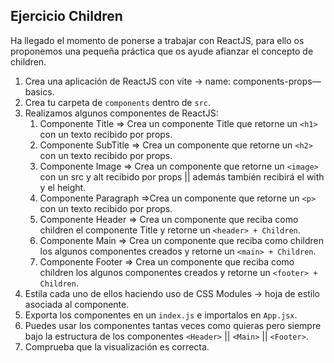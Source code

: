 **Ejercicio Children**
---

Ha llegado el momento de ponerse a trabajar con ReactJS, para ello os proponemos una pequeña práctica que os ayude afianzar el concepto de children.

1. Crea una aplicación de ReactJS con vite → name: components-props—basics.
2. Crea tu carpeta de `components` dentro de `src`.
3. Realizamos algunos componentes de ReactJS:
    1. Componente Title ⇒ Crea un componente Title que retorne un `<h1>` con un texto recibido por props.
    2. Componente SubTitle ⇒ Crea un componente que retorne un `<h2>` con un texto recibido por props.
    3. Componente Image ⇒ Crea un componente que retorne un `<image>` con un src y alt recibido por props || además también recibirá el with y el height.
    4. Componente Paragraph ⇒Crea un componente que retorne un `<p>` con un texto recibido por props.
    5. Componente Header ⇒ Crea un componente que reciba como children el componente Title y retorne un `<header> + Children`.
    6. Componente Main ⇒ Crea un componente que reciba como children los algunos componentes creados y retorne un `<main> + Children`.
    7. Componente Footer ⇒ Crea un componente que reciba como children los algunos componentes creados y retorne un `<footer> + Children`.
4. Estila cada uno de ellos haciendo uso de CSS Modules → hoja de estilo asociada al componente.
5. Exporta los componentes en un `index.js` e importalos en `App.jsx`.
6. Puedes usar los componentes tantas veces como quieras pero siempre bajo la estructura de los componentes `<Header>` || `<Main>` || `<Footer>`.
7. Comprueba que la visualización es correcta.